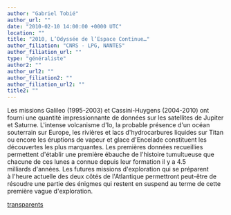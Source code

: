 ```yaml
---
author: "Gabriel Tobié"
author_url: ""
date: "2010-02-10 14:00:00 +0000 UTC"
location: ""
title: "2010, L’Odyssée de l’Espace Continue…"
author_filiation: "CNRS - LPG, NANTES"
author_filiation_url: ""
type: "généraliste"
author2: ""
author_url2: ""
author_filiation2: ""
author_filiation_url2: ""
title2: ""
---
```

Les missions Galileo (1995-2003) et Cassini-Huygens (2004-2010) ont fourni une quantité impressionnante de données sur les satellites de Jupiter et Saturne. L'intense volcanisme d'Io, la probable présence d'un océan souterrain sur Europe, les rivières et lacs d'hydrocarbures liquides sur Titan ou encore les éruptions de vapeur et glace d'Encelade constituent les découvertes les plus marquantes. Les premières données recueillies permettent d'établir une première ébauche de l'histoire tumultueuse que chacune de ces lunes a connue depuis leur formation il y a 4.5 milliards d'années. Les futures missions d'exploration qui se préparent à l'heure actuelle des deux côtés de l'Atlantique permettront peut-être de résoudre une partie des énigmes qui restent en suspend au terme de cette première vague d'exploration.

[transparents](images/Communication/seminaires/GabrielTobie.pdf)
